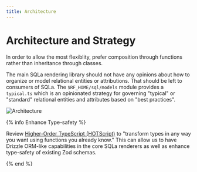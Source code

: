 ```yaml
---
title: Architecture
---
```


# Architecture and Strategy

In order to allow the most flexiblity, prefer composition through functions
rather than inheritance through classes.

The main SQLa rendering library should not have any opinions about how to
organize or model relational entities or attributions. That should be left to
consumers of SQLa. The `$RF_HOME/sql/models` module provides a `typical.ts`
which is an opinionated strategy for governing "typical" or "standard"
relational entities and attributes based on "best practices".

![Architecture](./architecture.drawio.svg)

{% info Enhance Type-safety %}

Review
[Higher\-Order TypeScript \(HOTScript\)](https://github.com/gvergnaud/hotscript)
to "transform types in any way you want using functions you already know." This
can allow us to have Drizzle ORM-like capabilities in the core SQLa renderers as
well as enhance type-safety of existing Zod schemas.

{% end %}
